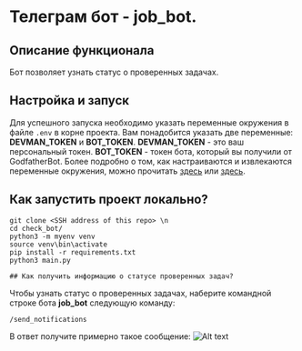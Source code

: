 # Телеграм бот - job_bot.

## Описание функционала
Бот позволяет узнать статус о проверенных задачах.


## Настройка и запуск
Для успешного запуска необходимо указать переменные окружения в файле `.env` в корне проекта.
Вам понадобится указать две переменные: **DEVMAN_TOKEN** и **BOT_TOKEN**.
**DEVMAN_TOKEN** - это ваш персональный токен. **BOT_TOKEN** - токен бота, который вы получили от GodfatherBot.
Более подробно о том, как настраиваются и извлекаются переменные окружения, можно прочитать [здесь](https://pypi.org/project/environs/) или [здесь](https://docs.djangoproject.com/en/4.1/ref/settings/).

## Как запустить проект локально?
```
git clone <SSH address of this repo> \n
cd check_bot/
python3 -m myenv venv
source venv\bin\activate
pip install -r requirements.txt
python3 main.py

## Как получить информацию о статусе проверенных задач?
```
Чтобы узнать статус о проверенных задачах, наберите командной строке бота **job_bot** следующую команду:
```
/send_notifications
```
В ответ получите примерно такое сообщение:
![Alt text](https://file%2B.vscode-resource.vscode-cdn.net/var/folders/t9/254vh6ys22370837thlb7tc40000gn/T/TemporaryItems/NSIRD_screencaptureui_9usS8f/Screenshot%202022-12-03%20at%2008.53.58.png?version%3D1670054057525)